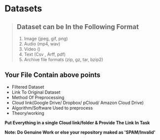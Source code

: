 # Datasets

> ## Dataset can be In the Following Format
> 1. Image (jpeg, gif, png)
> 2. Audio (mp4, wav)
> 3. Video ()
> 4. Text (Csv , Arff, pdf)
> 5. Archive file formats (zip, gz, tar, bzip2)


## Your File Contain above points 
- Filtered Dataset
- Link To Original Dataset 
- Method Of Preprocessing
- Cloud link(Google Drive/ Dropbox/ pCloud/ Amazon Cloud Drive)
- Algorithm/Software Used to preprocess
- Theory/working

**Put Everything in a single Cloud link/folder & Provide The Link In Task**

**Note: Do Genuine Work or else your repository maked as 'SPAM/Invalid'**
